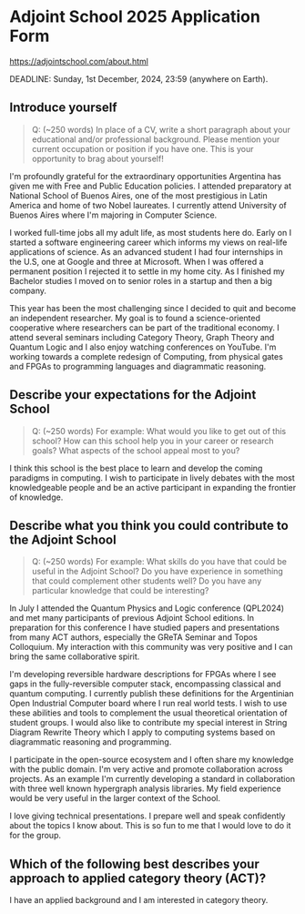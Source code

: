 # Adjoint School 2025 Application Form

https://adjointschool.com/about.html

DEADLINE: Sunday, 1st December, 2024, 23:59 (anywhere on Earth).

## Introduce yourself

> Q: (~250 words) In place of a CV, write a short paragraph about your educational and/or professional background. Please mention your current occupation or position if you have one. This is your opportunity to brag about yourself!

I'm profoundly grateful for the extraordinary opportunities Argentina has given me with Free and Public Education policies. I attended preparatory at National School of Buenos Aires, one of the most prestigious in Latin America and home of two Nobel laureates. I currently attend University of Buenos Aires where I'm majoring in Computer Science.

I worked full-time jobs all my adult life, as most students here do. Early on I started a software engineering career which informs my views on real-life applications of science. As an advanced student I had four internships in the U.S, one at Google and three at Microsoft. When I was offered a permanent position I rejected it to settle in my home city. As I finished my Bachelor studies I moved on to senior roles in a startup and then a big company.

This year has been the most challenging since I decided to quit and become an independent researcher. My goal is to found a science-oriented cooperative where researchers can be part of the traditional economy. I attend several seminars including Category Theory, Graph Theory and Quantum Logic and I also enjoy watching conferences on YouTube. I'm working towards a complete redesign of Computing, from physical gates and FPGAs to programming languages and diagrammatic reasoning.

## Describe your expectations for the Adjoint School

> Q: (~250 words) For example: What would you like to get out of this school? How can this school help you in your career or research goals? What aspects of the school appeal most to you?

I think this school is the best place to learn and develop the coming paradigms in computing. I wish to participate in lively debates with the most knowledgeable people and be an active participant in expanding the frontier of knowledge.

## Describe what you think you could contribute to the Adjoint School

> Q: (~250 words) For example: What skills do you have that could be useful in the Adjoint School? Do you have experience in something that could complement other students well? Do you have any particular knowledge that could be interesting?

In July I attended the Quantum Physics and Logic conference (QPL2024) and met many participants of previous Adjoint School editions. In preparation for this conference I have studied papers and presentations from many ACT authors, especially the GReTA Seminar and Topos Colloquium. My interaction with this community was very positive and I can bring the same collaborative spirit.

I'm developing reversible hardware descriptions for FPGAs where I see gaps in the fully-reversible computer stack, encompassing classical and quantum computing. I currently publish these definitions for the Argentinian Open Industrial Computer board where I run real world tests. I wish to use these abilities and tools to complement the usual theoretical orientation of student groups. I would also like to contribute my special interest in String Diagram Rewrite Theory which I apply to computing systems based on diagrammatic reasoning and programming.

I participate in the open-source ecosystem and I often share my knowledge with the public domain. I'm very active and promote collaboration across projects. As an example I'm currently developing a standard in collaboration with three well known hypergraph analysis libraries. My field experience would be very useful in the larger context of the School.

I love giving technical presentations. I prepare well and speak confidently about the topics I know about. This is so fun to me that I would love to do it for the group.

## Which of the following best describes your approach to applied category theory (ACT)?
I have an applied background and I am interested in category theory.
